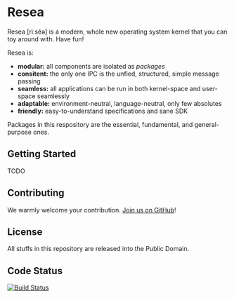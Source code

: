 Resea
======

Resea [rìːséə] is a modern, whole new operating system kernel that you can toy around with. Have fun!

Resea is:

- **modular:** all components are isolated as *packages*
- **consitent:** the only one IPC is the unfied, structured, simple message passing
- **seamless:** all applications can be run in both kernel-space and user-space seamlessly
- **adaptable:** environment-neutral, language-neutral, only few absolutes
- **friendly:** easy-to-understand specifications and sane SDK

Packages in this respository are the essential, fundamental, and general-purpose ones.

Getting Started
---------------
TODO

Contributing
------------
We warmly welcome your contribution. [Join us on GitHub](https://github.com/resea/resea)!

License
-------
All stuffs in this repository are released into the Public Domain.

Code Status
-----------
[![Build Status](https://travis-ci.org/resea/resea.svg?branch=master)](https://travis-ci.org/resea/resea)

